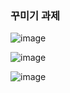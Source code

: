 ### 꾸미기 과제

![image](https://user-images.githubusercontent.com/80961350/119103245-e4e2fe00-ba55-11eb-8b0b-a2b999f7d160.png)

![image](https://user-images.githubusercontent.com/80961350/119103023-a8170700-ba55-11eb-9cf9-5ed5fbccd634.png)

![image](https://user-images.githubusercontent.com/80961350/119103211-dac0ff80-ba55-11eb-9a1b-95db6d5f4f45.png)

